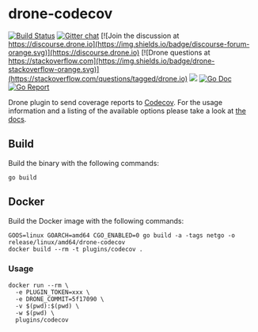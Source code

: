 # drone-codecov

[![Build Status](http://cloud.drone.io/api/badges/drone-plugins/drone-codecov/status.svg)](http://cloud.drone.io/drone-plugins/drone-codecov)
[![Gitter chat](https://badges.gitter.im/drone/drone.png)](https://gitter.im/drone/drone)
[![Join the discussion at https://discourse.drone.io](https://img.shields.io/badge/discourse-forum-orange.svg)](https://discourse.drone.io)
[![Drone questions at https://stackoverflow.com](https://img.shields.io/badge/drone-stackoverflow-orange.svg)](https://stackoverflow.com/questions/tagged/drone.io)
[![](https://images.microbadger.com/badges/image/plugins/codecov.svg)](https://microbadger.com/images/plugins/codecov "Get your own image badge on microbadger.com")
[![Go Doc](https://godoc.org/github.com/drone-plugins/drone-codecov?status.svg)](http://godoc.org/github.com/drone-plugins/drone-codecov)
[![Go Report](https://goreportcard.com/badge/github.com/drone-plugins/drone-codecov)](https://goreportcard.com/report/github.com/drone-plugins/drone-codecov)

Drone plugin to send coverage reports to [Codecov](https://codecov.io/). For the usage information and a listing of the available options please take a look at [the docs](http://plugins.drone.io/drone-plugins/drone-codecov/).

## Build

Build the binary with the following commands:

```
go build
```

## Docker

Build the Docker image with the following commands:

```
GOOS=linux GOARCH=amd64 CGO_ENABLED=0 go build -a -tags netgo -o release/linux/amd64/drone-codecov
docker build --rm -t plugins/codecov .
```

### Usage

```
docker run --rm \
  -e PLUGIN_TOKEN=xxx \
  -e DRONE_COMMIT=5f17090 \
  -v $(pwd):$(pwd) \
  -w $(pwd) \
  plugins/codecov
```
